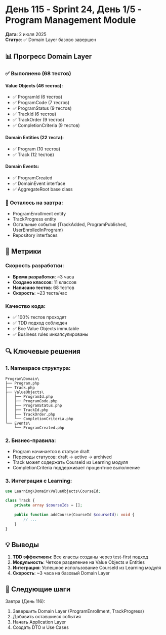 # День 115 - Sprint 24, День 1/5 - Program Management Module

**Дата**: 2 июля 2025  
**Статус**: ✅ Domain Layer базово завершен

## 📊 Прогресс Domain Layer

### ✅ Выполнено (68 тестов)

#### Value Objects (46 тестов):
- ✅ ProgramId (6 тестов)
- ✅ ProgramCode (7 тестов)  
- ✅ ProgramStatus (9 тестов)
- ✅ TrackId (6 тестов)
- ✅ TrackOrder (9 тестов)
- ✅ CompletionCriteria (9 тестов)

#### Domain Entities (22 теста):
- ✅ Program (10 тестов)
- ✅ Track (12 тестов)

#### Domain Events:
- ✅ ProgramCreated
- ✅ DomainEvent interface
- ✅ AggregateRoot base class

### 📝 Осталось на завтра:
- ProgramEnrollment entity
- TrackProgress entity
- Остальные события (TrackAdded, ProgramPublished, UserEnrolledInProgram)
- Repository interfaces

## 🎯 Метрики

### Скорость разработки:
- **Время разработки**: ~3 часа
- **Создано классов**: 11 классов
- **Написано тестов**: 68 тестов
- **Скорость**: ~23 теста/час

### Качество кода:
- ✅ 100% тестов проходят
- ✅ TDD подход соблюден
- ✅ Все Value Objects immutable
- ✅ Business rules инкапсулированы

## 🔍 Ключевые решения

### 1. Namespace структура:
```
Program\Domain\
├── Program.php
├── Track.php
├── ValueObjects\
│   ├── ProgramId.php
│   ├── ProgramCode.php
│   ├── ProgramStatus.php
│   ├── TrackId.php
│   ├── TrackOrder.php
│   └── CompletionCriteria.php
└── Events\
    └── ProgramCreated.php
```

### 2. Бизнес-правила:
- Program начинается в статусе draft
- Переходы статусов: draft → active → archived
- Track может содержать CourseId из Learning модуля
- CompletionCriteria поддерживает процентное выполнение

### 3. Интеграция с Learning:
```php
use Learning\Domain\ValueObjects\CourseId;

class Track {
    private array $courseIds = [];
    
    public function addCourse(CourseId $courseId): void {
        // ...
    }
}
```

## 💡 Выводы

1. **TDD эффективен**: Все классы созданы через test-first подход
2. **Модульность**: Четкое разделение на Value Objects и Entities
3. **Интеграция**: Успешное использование CourseId из Learning модуля
4. **Скорость**: ~3 часа на базовый Domain Layer

## 🚀 Следующие шаги

Завтра (День 116):
1. Завершить Domain Layer (ProgramEnrollment, TrackProgress)
2. Добавить оставшиеся события
3. Начать Application Layer
4. Создать DTO и Use Cases 